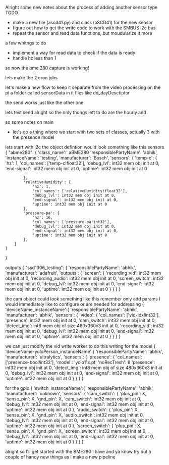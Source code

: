 Alright some new notes about the process of adding another sensor type
TODO
- make a new file (ascd41.py) and class (aSCD41) for the new sensor 
- figure out how to get the write code to work with the SMBUS i2c bus
- repeat the sensor and read data functions, but moudularize it more

a few whitngs to do
- implement a way for read data to check if the data is ready
- handle hz less than 1

so now the bme 280 capture is working!

lets make the 2 cron jobs

let's make a new flow to keep it separate from the video processing
on the pi
a folder called sensorData
in it files like dd_dayDesctiptor

the send works just like the other one

lets test send
alright so the only thongs left to do are the hourly and 


so some notes on main
- let's do a thing where we start with two sets of classes, actually 3 with the presence model

lets start with i2c
the object defintion would look something like this
sensors
{
    "abme280": {
        'class_name':' aBME280
        'responsiblePartyName': 'abhik',
        'instanceName': 'testing',
        'manufacturer': 'Bosch',
        'sensors': {
            'temp-c': {
                'hz': 1,
                'col_names': ['temp-c!float32'],
                'debug_lvl': int32 mem obj init at 0,
                'end-signal': int32 mem obj init at 0,
                'uptime': int32 mem obj init at 0

            },
            'relativeHumidity': {
                'hz': 1,
                'col_names': ['relativeHumidity!float32'],
                'debug_lvl': int32 mem obj init at 0,
                'end-signal': int32 mem obj init at 0,
                'uptime': int32 mem obj init at 0
            },
            'pressure-pa': {
                'hz': 16,
                'col_names': ['pressure-pa!int32'],
                'debug_lvl': int32 mem obj init at 0,
                'end-signal': int32 mem obj init at 0,
                'uptime': int32 mem obj init at 0
            },
        }
    }
}

outputs
{
    "ssd1306_testing": {
        'responsiblePartyName': 'abhik',
        'manufacturer': 'adafruit',
        'outputs': {
            'screen': {
                'recording_vid': int32 mem obj init at 0,
                'recording_audio': int32 mem obj init at 0,
                'screen_switch': int32 mem obj init at 0,
                'debug_lvl': int32 mem obj init at 0,
                'end-signal': int32 mem obj init at 0,
                'uptime': int32 mem obj init at 0
            }
        }
    }
}



the cam object could look something like this
remember only add params I would immediately like to configure or are needed for addressing
{
    'deviceName_instanceName':{
        'responsiblePartyName': 'abhik',
        'manufacturer': 'abhik',
        'sensors': {
            'video': {
                'col_names': ['vid-idx!int32'],
                'presence': int32 mem obj init at 0,
                'cam_switch': int32 mem obj init at 0,
                'detect_img': int8 mem obj of size 480x360x3 init at 0,
                'recording_vid': int32 mem obj init at 0,
                'debug_lvl': int32 mem obj init at 0,
                'end-signal': int32 mem obj init at 0,
                'uptime': int32 mem obj init at 0
            }
        }
    }
}

we can just modify the vid write worker to do this writing
for the model
{
    'deviceName-yoloPerson_instanceName':{
        'responsiblePartyName': 'abhik',
        'manufacturer': 'ultralytics',
        'sensors': {
            'presence': {
                'col_names': ['presence-bool!int32'],
                'model': 'yolo11x.pt'
                'noRecTresh': 8
                'presence': int32 mem obj init at 0,
                'detect_img': int8 mem obj of size 480x360x3 init at 0,
                'debug_lvl': int32 mem obj init at 0,
                'end-signal': int32 mem obj init at 0,
                'uptime': int32 mem obj init at 0
            }
        }
    }
}

for the gpio
{
    'switch_instanceName':{
        'responsiblePartyName': 'abhik',
        'manufacturer': 'unknown',
        'sensors': {
            'cam_switch': {
                'plus_pin': X,
                'sense_pin': X,
                'gnd_pin': X,
                'cam_switch': int32 mem obj init at 0,
                'debug_lvl': int32 mem obj init at 0,
                'end-signal': int32 mem obj init at 0,
                'uptime': int32 mem obj init at 0
            },
            'audio_switch': {
                'plus_pin': X,
                'sense_pin': X,
                'gnd_pin': X,
                'audio_switch': int32 mem obj init at 0,
                'debug_lvl': int32 mem obj init at 0,
                'end-signal': int32 mem obj init at 0,
                'uptime': int32 mem obj init at 0
            },
            'screen_switch': {
                'plus_pin': X,
                'sense_pin': X,
                'gnd_pin': X,
                'screen_switch': int32 mem obj init at 0,
                'debug_lvl': int32 mem obj init at 0,
                'end-signal': int32 mem obj init at 0,
                'uptime': int32 mem obj init at 0
            }
        }
    }
}


alright so I'll get started with the BME280 I have and ya know try out a couple of handy new things as
I make a new pipeline